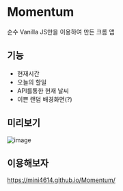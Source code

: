 # Momentum
 순수 Vanilla JS만을 이용하여 만든 크롬 앱
 
## 기능

+ 현재시간
+ 오늘의 할일 
+ API를통한 현재 날씨
+ 이쁜 랜덤 배경화면(?)

## 미리보기

![image](https://user-images.githubusercontent.com/72514247/97469233-86571500-1989-11eb-9a94-898d8f175ba6.png)


## 이용해보자

https://mini4614.github.io/Momentum/
